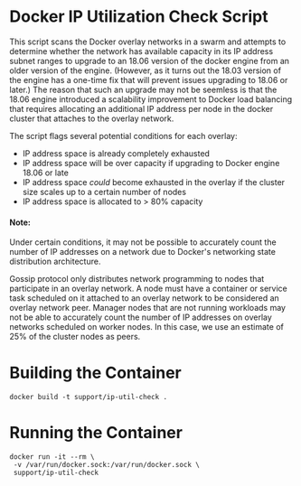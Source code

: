 Docker IP Utilization Check Script
==================================

This script scans the Docker overlay networks in a swarm and attempts to
determine whether the network has available capacity in its IP address
subnet ranges to upgrade to an 18.06 version of the docker engine from
an older version of the engine.  (However, as it turns out the 18.03
version of the engine has a one-time fix that will prevent issues
upgrading to 18.06 or later.)  The reason that such an upgrade may not
be seemless is that the 18.06 engine introduced a scalability
improvement to Docker load balancing that requires allocating an
additional IP address per node in the docker cluster that attaches to
the overlay network.

The script flags several potential conditions for each overlay:
  * IP address space is already completely exhausted
  * IP address space will be over capacity if upgrading to Docker engine
    18.06 or late
  * IP address space *could* become exhausted in the overlay if the
    cluster size scales up to a certain number of nodes
  * IP address space is allocated to > 80% capacity

####  Note: 
Under certain conditions, it may not be possible to accurately
count the number of IP addresses on a network due to Docker's
networking state distribution architecture.

Gossip protocol only distributes network programming to nodes that 
participate in an overlay network.  A node must have a container or 
service task scheduled on it attached to an overlay network to be 
considered an overlay network peer.  Manager nodes that are not running
workloads may not be able to accurately count the number of IP addresses
on overlay networks scheduled on worker nodes.  In this case, we use
an estimate of 25% of the cluster nodes as peers.

Building the Container
======================
```
docker build -t support/ip-util-check .
```

Running the Container
=====================
```
docker run -it --rm \
 -v /var/run/docker.sock:/var/run/docker.sock \
 support/ip-util-check
```
